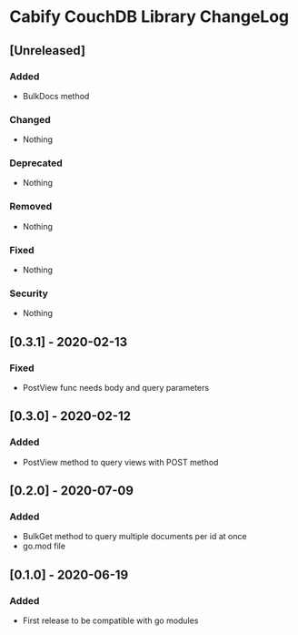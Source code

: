 # Cabify CouchDB Library ChangeLog

## [Unreleased]
### Added
- BulkDocs method

### Changed
- Nothing

### Deprecated
- Nothing

### Removed
- Nothing

### Fixed
- Nothing

### Security
- Nothing

## [0.3.1] - 2020-02-13
### Fixed
- PostView func needs body and query parameters

## [0.3.0] - 2020-02-12
### Added
- PostView method to query views with POST method

## [0.2.0] - 2020-07-09
### Added
- BulkGet method to query multiple documents per id at once
- go.mod file

## [0.1.0] - 2020-06-19
### Added
- First release to be compatible with go modules